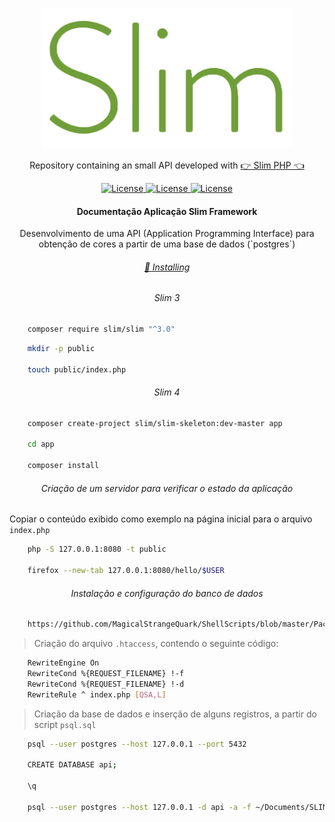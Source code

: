 <p align="center"><img src="slim-logo-10e8a194e964d89138fe6f4a2d4e9d03.png" width="400"></p>

<p align="center">Repository containing an small API developed with <a href="http://www.slimframework.com">👉 Slim PHP 👈</a></p>

<p align="center">
    <a href="#">
        <img alt="License" src="https://img.shields.io/github/license/Weavous/SlimPHP">
    </a>
    <a href="#">
        <img alt="License" src="https://img.shields.io/github/languages/count/Weavous/SlimPHP">
    </a>
    <a href="#">
        <img alt="License" src="https://img.shields.io/github/last-commit/Weavous/SlimPHP">
    </a>
</p>

<h4 align="center">Documentação Aplicação Slim Framework</h4>

<p align="center">Desenvolvimento de uma API (Application Programming Interface) para obtenção de cores a partir de uma base de dados (`postgres`)</p<>

<h6 align="center"><a href="http://www.slimframework.com/docs/v4/start/installation.html">📜 Installing</a></h6>

<h6 align="center">Slim 3</h6>

```bash
    composer require slim/slim "^3.0"
```

```bash
    mkdir -p public

    touch public/index.php
```

<h6 align="center">Slim 4</h6>

```bash
    composer create-project slim/slim-skeleton:dev-master app

    cd app

    composer install
```

<h6 align="center">Criação de um servidor para verificar o estado da aplicação</h6>

Copiar o conteúdo exibido como exemplo na página inicial para o arquivo `index.php`

```bash
    php -S 127.0.0.1:8080 -t public

    firefox --new-tab 127.0.0.1:8080/hello/$USER
```

<h6 align="center">Instalação e configuração do banco de dados</h6>

```bash
    https://github.com/MagicalStrangeQuark/ShellScripts/blob/master/PackagesManjaro.sh
```

> Criação do arquivo `.htaccess`, contendo o seguinte código:

```bash
    RewriteEngine On
    RewriteCond %{REQUEST_FILENAME} !-f
    RewriteCond %{REQUEST_FILENAME} !-d
    RewriteRule ^ index.php [QSA,L]
```

> Criação da base de dados e inserção de alguns registros, a partir do script `psql.sql`

```bash
    psql --user postgres --host 127.0.0.1 --port 5432

    CREATE DATABASE api;

    \q

    psql --user postgres --host 127.0.0.1 -d api -a -f ~/Documents/SLIM/Slim\ Framework/psql.sql
```